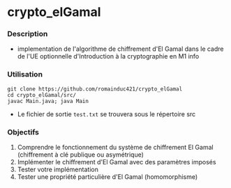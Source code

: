 # crypto_elGamal
### Description
* implementation de l'algorithme de chiffrement d'El Gamal dans le cadre de l'UE optionnelle d'Introduction à la cryptographie en M1 info

### Utilisation
~~~
git clone https://github.com/romainduc421/crypto_elGamal
cd crypto_elGamal/src/
javac Main.java; java Main
~~~
* Le fichier de sortie ```test.txt``` se trouvera sous le répertoire src

### Objectifs
1. Comprendre le fonctionnement du système de chiffrement El Gamal (chiffrement à clé publique ou asymétrique)
2. Implémenter le chiffrement d'El Gamal avec des paramètres imposés
3. Tester votre implémentation
4. Tester une propriété particulière d'El Gamal (homomorphisme)